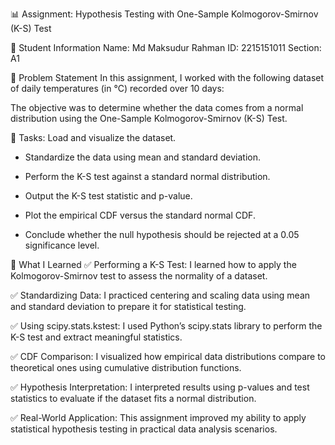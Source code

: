 📊 Assignment: Hypothesis Testing with One-Sample Kolmogorov-Smirnov (K-S) Test


👤 Student Information
Name: Md Maksudur Rahman
ID: 2215151011
Section: A1


📝 Problem Statement
In this assignment, I worked with the following dataset of daily temperatures (in °C) recorded over 10 days:

The objective was to determine whether the data comes from a normal distribution using the One-Sample Kolmogorov-Smirnov (K-S) Test.


📌 Tasks:
Load and visualize the dataset.

- Standardize the data using mean and standard deviation.

- Perform the K-S test against a standard normal distribution.

- Output the K-S test statistic and p-value.

- Plot the empirical CDF versus the standard normal CDF.

- Conclude whether the null hypothesis should be rejected at a 0.05 significance level.


🎯 What I Learned
✅ Performing a K-S Test:
I learned how to apply the Kolmogorov-Smirnov test to assess the normality of a dataset.

✅ Standardizing Data:
I practiced centering and scaling data using mean and standard deviation to prepare it for statistical testing.

✅ Using scipy.stats.kstest:
I used Python’s scipy.stats library to perform the K-S test and extract meaningful statistics.

✅ CDF Comparison:
I visualized how empirical data distributions compare to theoretical ones using cumulative distribution functions.

✅ Hypothesis Interpretation:
I interpreted results using p-values and test statistics to evaluate if the dataset fits a normal distribution.

✅ Real-World Application:
This assignment improved my ability to apply statistical hypothesis testing in practical data analysis scenarios.
